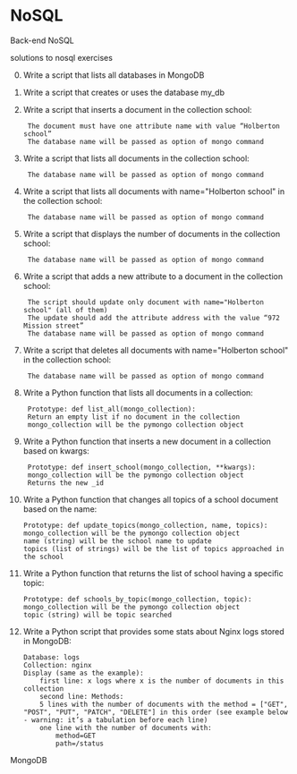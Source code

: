 # NoSQL
Back-end
NoSQL

solutions to nosql exercises

0. Write a script that lists all databases in MongoDB


1. Write a script that creates or uses the database my_db


2. Write a script that inserts a document in the collection school:

        The document must have one attribute name with value “Holberton school”
        The database name will be passed as option of mongo command

3. Write a script that lists all documents in the collection school:

        The database name will be passed as option of mongo command

4. Write a script that lists all documents with name="Holberton school" in the collection school:

        The database name will be passed as option of mongo command

5. Write a script that displays the number of documents in the collection school:

        The database name will be passed as option of mongo command 

6. Write a script that adds a new attribute to a document in the collection school:

        The script should update only document with name="Holberton school" (all of them)
        The update should add the attribute address with the value “972 Mission street”
        The database name will be passed as option of mongo command

7. Write a script that deletes all documents with name="Holberton school" in the collection school:

        The database name will be passed as option of mongo command

8. Write a Python function that lists all documents in a collection:

        Prototype: def list_all(mongo_collection):
        Return an empty list if no document in the collection
        mongo_collection will be the pymongo collection object

9. Write a Python function that inserts a new document in a collection based on kwargs:

        Prototype: def insert_school(mongo_collection, **kwargs):
        mongo_collection will be the pymongo collection object
        Returns the new _id

10. Write a Python function that changes all topics of a school document based on the name:

        Prototype: def update_topics(mongo_collection, name, topics):
        mongo_collection will be the pymongo collection object
        name (string) will be the school name to update
        topics (list of strings) will be the list of topics approached in the school

11. Write a Python function that returns the list of school having a specific topic:

        Prototype: def schools_by_topic(mongo_collection, topic):
        mongo_collection will be the pymongo collection object
        topic (string) will be topic searched

12. Write a Python script that provides some stats about Nginx logs stored in MongoDB:

        Database: logs
        Collection: nginx
        Display (same as the example):
            first line: x logs where x is the number of documents in this collection
            second line: Methods:
            5 lines with the number of documents with the method = ["GET", "POST", "PUT", "PATCH", "DELETE"] in this order (see example below - warning: it’s a tabulation before each line)
            one line with the number of documents with:
                method=GET
                path=/status
MongoDB

